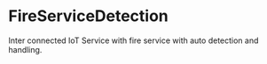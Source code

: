 # FireServiceDetection
Inter connected IoT Service with fire service with auto detection and handling.

